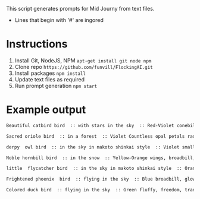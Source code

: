 This script generates prompts for Mid Journy from text files. 

- Lines that begin with '#' are ingored

# Instructions

1. Install Git, NodeJS, NPM ```apt-get install git node npm```
1. Clone repo `https://github.com/funvill/FlockingAI.git`
2. Install packages ```npm install```
3. Update text files as required
4. Run prompt generation ```npm start```

# Example output

```txt
Beautiful catbird bird  :: with stars in the sky  :: Red-Violet conebill, circus , aesthetic, aesthetic  :: light scatters through a stained glass window , high detail, 1998 pixel computer game style  :: bird::1.5, full body::1.2  :: human::-.5  --uplight --quality 0.25  --ar 2:3

Sacred oriole bird  :: in a forest  :: Violet Countless opal petals radiating from the center, glowing eyes, feathers, tiny eyes  :: Soft lighting , cinematic, high quality  :: bird::1.5, full body::1.2  :: human::-.5  --uplight --quality 0.25  --ar 3:2

derpy  owl bird  :: in the sky in makoto shinkai style  :: Violet small beak, freedom, tiny eyes, moustached  :: Soft lighting , unreal engine, Cthulhu Mythos  :: bird::1.5, full body::1.2  :: human::-.5  --uplight --quality 0.25  --ar 2:3

Noble hornbill bird  :: in the snow  :: Yellow-Orange wings, broadbill, broken feathers, freedom  :: Soft lighting , cinematic, by Pixar  :: bird::1.5, full body::1.2  :: human::-.5  --uplight --quality 0.25  --ar 3:2

little  flycatcher bird  :: in the sky in makoto shinkai style  :: Orange translucent shells, translucent shells, striped, flying  :: Soft lighting , raytracing, cinematic  :: bird::1.5, full body::1.2  :: human::-.5  --uplight --quality 0.25  --ar 2:3

Frightened phoenix  bird  :: flying in the sky  :: Blue broadbill, glowing eyes, feathers, tiny eyes  :: light scatters through a stained glass window , cinematic, ultra-realistic  :: bird::1.5, full body::1.2  :: human::-.5  --uplight --quality 0.25  --ar 2:3

Colored duck bird  :: flying in the sky  :: Green fluffy, freedom, translucent shells, painted  :: Soft lighting , by Pixar, panoramic  :: bird::1.5, full body::1.2  :: human::-.5  --uplight --quality 0.25  --ar 3:2

```
